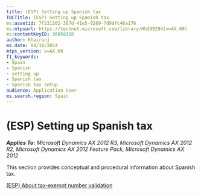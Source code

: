 ```yaml
---
title: (ESP) Setting up Spanish tax
TOCTitle: (ESP) Setting up Spanish tax
ms:assetid: 7f231102-367d-41e5-9269-7d9dfc46a176
ms:mtpsurl: https://technet.microsoft.com/library/Hh209294(v=AX.60)
ms:contentKeyID: 36058328
author: Khairunj
ms.date: 04/18/2014
mtps_version: v=AX.60
f1_keywords:
- Spain
- Spanish
- setting up
- Spanish tax
- Spanish tax setup
audience: Application User
ms.search.region: Spain
---
```


# (ESP) Setting up Spanish tax 


_**Applies To:** Microsoft Dynamics AX 2012 R3, Microsoft Dynamics AX 2012 R2, Microsoft Dynamics AX 2012 Feature Pack, Microsoft Dynamics AX 2012_

This section provides conceptual and procedural information about Spanish tax.

[(ESP) About tax-exempt number validation](esp-about-tax-exempt-number-validation.md)

  


